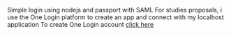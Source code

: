 Simple login using nodejs and passport with SAML
For studies proposals, i use the One Login platform to create an app and connect with my localhost application
To create One Login account [click here](https://www.onelogin.com/free-trial)
